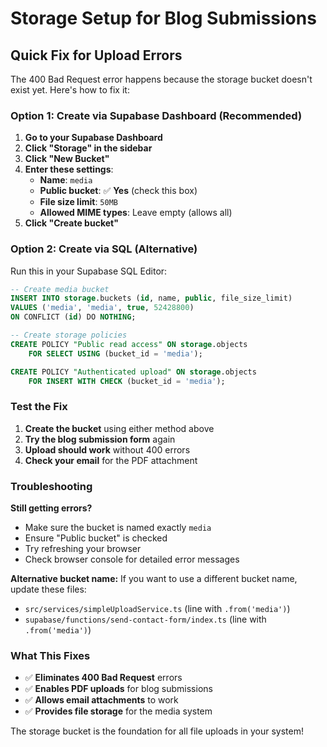 # Storage Setup for Blog Submissions

## Quick Fix for Upload Errors

The 400 Bad Request error happens because the storage bucket doesn't exist yet. Here's how to fix it:

### Option 1: Create via Supabase Dashboard (Recommended)

1. **Go to your Supabase Dashboard**
2. **Click "Storage" in the sidebar**
3. **Click "New Bucket"**
4. **Enter these settings**:
   - **Name**: `media`
   - **Public bucket**: ✅ **Yes** (check this box)
   - **File size limit**: `50MB`
   - **Allowed MIME types**: Leave empty (allows all)
5. **Click "Create bucket"**

### Option 2: Create via SQL (Alternative)

Run this in your Supabase SQL Editor:

```sql
-- Create media bucket
INSERT INTO storage.buckets (id, name, public, file_size_limit)
VALUES ('media', 'media', true, 52428800)
ON CONFLICT (id) DO NOTHING;

-- Create storage policies
CREATE POLICY "Public read access" ON storage.objects
    FOR SELECT USING (bucket_id = 'media');

CREATE POLICY "Authenticated upload" ON storage.objects
    FOR INSERT WITH CHECK (bucket_id = 'media');
```

### Test the Fix

1. **Create the bucket** using either method above
2. **Try the blog submission form** again
3. **Upload should work** without 400 errors
4. **Check your email** for the PDF attachment

### Troubleshooting

**Still getting errors?**
- Make sure the bucket is named exactly `media`
- Ensure "Public bucket" is checked
- Try refreshing your browser
- Check browser console for detailed error messages

**Alternative bucket name:**
If you want to use a different bucket name, update these files:
- `src/services/simpleUploadService.ts` (line with `.from('media')`)
- `supabase/functions/send-contact-form/index.ts` (line with `.from('media')`)

### What This Fixes

- ✅ **Eliminates 400 Bad Request** errors
- ✅ **Enables PDF uploads** for blog submissions  
- ✅ **Allows email attachments** to work
- ✅ **Provides file storage** for the media system

The storage bucket is the foundation for all file uploads in your system!